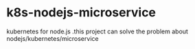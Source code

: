 # k8s-nodejs-microservice
kubernetes for node.js  .this project can solve the problem about nodejs/kubernetes/microservice
